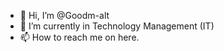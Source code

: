 - 👋 Hi, I’m @Goodm-alt
- 🌱 I’m currently in Technology Management (IT)
- 📫 How to reach me on here.

<!---
Goodm-alt/Goodm-alt is a ✨ special ✨ repository because its `README.md` (this file) appears on your GitHub profile.
You can click the Preview link to take a look at your changes.
--->

